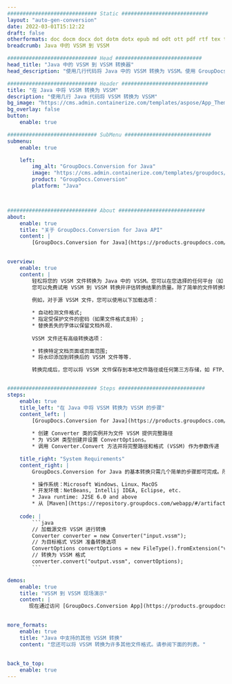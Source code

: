 ```yaml
---
############################# Static ############################
layout: "auto-gen-conversion"
date: 2022-03-01T15:12:22
draft: false
otherformats: doc docm docx dot dotm dotx epub md odt ott pdf rtf tex txt vdx vsdm vsdx vssm vssx vstm vstx vsx vtx xps
breadcrumb: Java 中的 VSSM 到 VSSM

############################# Head ############################
head_title: "Java 中的 VSSM 到 VSSM 转换器"
head_description: "使用几行代码将 Java 中的 VSSM 转换为 VSSM。使用 GroupDocs 文档转换 API 转换 160 多种文件格式。"

############################# Header ############################
title: "在 Java 中将 VSSM 转换为 VSSM"
description: "使用几行 Java 代码将 VSSM 转换为 VSSM"
bg_image: "https://cms.admin.containerize.com/templates/aspose/App_Themes/V3/images/bg/header1.png"
bg_overlay: false
button:
    enable: true

############################# SubMenu ############################
submenu:
    enable: true

    left:
        img_alt: "GroupDocs.Conversion for Java"
        image: "https://cms.admin.containerize.com/templates/groupdocs/images/product-logos/90x90-noborder/groupdocs-conversion-java.png"
        product: "GroupDocs.Conversion"
        platform: "Java"



############################# About ############################
about:
    enable: true
    title: "关于 GroupDocs.Conversion for Java API"
    content: |
        [GroupDocs.Conversion for Java](https://products.groupdocs.com/conversion/java/)可用于转换Microsoft Word、Excel、PowerPoint、PDF、Visio等格式。 GroupDocs.Conversion 是一个独立的 API，适用于需要高性能的后端和内部系统。它不依赖于任何软件，例如 Microsoft 或 Open Office。
    

overview:
    enable: true
    content: |
        轻松将您的 VSSM 文件转换为 Java 中的 VSSM。您可以在您选择的任何平台（如 Windows、Linux、macOS）中仅使用几行 Java 代码行。
        您可以免费试用 VSSM 到 VSSM 转换并评估转换结果的质量。除了简单的文件转换场景，您还可以尝试更高级的选项来加载源 VSSM 文件和保存输出 VSSM 结果。 
        
        例如，对于源 VSSM 文件，您可以使用以下加载选项：

        * 自动检测文件格式;
        * 指定受保护文件的密码（如果文件格式支持）;
        * 替换丢失的字体以保留文档外观.
        
        VSSM 文件还有高级转换选项：

        * 转换特定文档页面或页面范围;
        * 将水印添加到转换后的 VSSM 文件等等.

        转换完成后，您可以将 VSSM 文件保存到本地文件路径或任何第三方存储，如 FTP、Amazon S3、Google Drive、Dropbox 等。请注意 - 将 VSSM 转换为 VSSM 无需安装任何额外的软件 - 如 MS Office、Open Office、Adobe Acrobat Reader 等。


############################# Steps ############################
steps:
    enable: true
    title_left: "在 Java 中将 VSSM 转换为 VSSM 的步骤"
    content_left: |
        [GroupDocs.Conversion for Java](https://products.groupdocs.com/conversion/java/) 让开发人员只需几行代码即可轻松地将 VSSM 文件转换为 VSSM。
        
        * 创建 Converter 类的实例并为文件 VSSM 提供完整路径
        * 为 VSSM 类型创建并设置 ConvertOptions。
        * 调用 Converter.Convert 方法并将完整路径和格式 (VSSM) 作为参数传递

    title_right: "System Requirements"
    content_right: |
        GroupDocs.Conversion for Java 的基本转换只需几个简单的步骤即可完成。所有主要平台和操作系统都支持我们的 API。在执行以下代码之前，请确保您的系统上安装了以下先决条件。

        * 操作系统：Microsoft Windows、Linux、MacOS
        * 开发环境：NetBeans, Intellij IDEA, Eclipse, etc.
        * Java runtime: J2SE 6.0 and above
        * 从 [Maven](https://repository.groupdocs.com/webapp/#/artifacts/browse/tree/General/repo/com/groupdocs/groupdocs-conversion) 获取最新的 GroupDocs.Conversion for Java
         
    code: |
        ```java    
        // 加载源文件 VSSM 进行转换
        Converter converter = new Converter("input.vssm");
        // 为目标格式 VSSM 准备转换选项
        ConvertOptions convertOptions = new FileType().fromExtension("vssm").getConvertOptions();
        // 转换为 VSSM 格式
        converter.convert("output.vssm", convertOptions);
        ```

demos:
    enable: true
    title: "VSSM 到 VSSM 现场演示"
    content: |
       现在通过访问 [GroupDocs.Conversion App](https://products.groupdocs.app/conversion/family) 网站将 VSSM 转换为 VSSM。在线演示具有以下优点
          

more_formats:
    enable: true
    title: "Java 中支持的其他 VSSM 转换"
    content: "您还可以将 VSSM 转换为许多其他文件格式。请参阅下面的列表。"
       
       
back_to_top:
    enable: true
---
```

